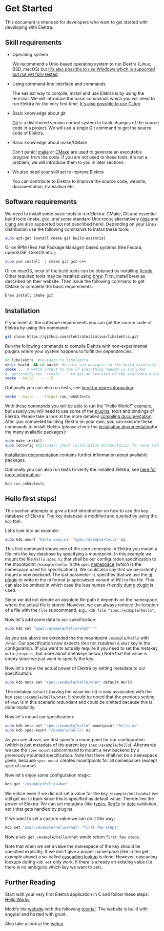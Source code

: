 # Get Started

This document is intended for developers who want to get started with developing with Elektra.

## Skill requirements

- Operating system

  We recommend a Unix-based operating system to run Elektra (Linux, BSD, macOS) but [it's also possible to use Windows which is supported but not yet fully tested](https://www.libelektra.org/tutorials/contributing-with-visual-studio-windows).

- Using command-line interface and commands

  The easiest way to compile, install and use Elektra is by using the terminal. We will introduce the basic commands which you will need to run Elektra for the very first time. [It's also possible to use CLion](https://www.libelektra.org/tutorials/contributing-with-clion)

- Basic knowledge about git

  [Git](https://git-scm.com/) is a distributed version control system to track changes of the source code in a project. We will use a single Git command to get
  the source code of Elektra.

- Basic knowledge about make/CMake

  Don't panic! [make](https://www.gnu.org/software/make/) or [CMake](https://cmake.org/) are used to generate an executable program from the code.
  If you are not used to these tools, it's not a problem, we will introduce them to you in later sections.

- We also need your skill set to improve Elektra

  You can contribute to Elektra to improve the source code, website, documentation, translation etc.

## Software requirements

We need to install some basic tools to run Elektra: CMake, Git and essential build tools (make, gcc, and some standard Unix tools;
alternatively [ninja](https://ninja-build.org/) and [clang](https://clang.llvm.org/index.html) are also supported but not described here).
Depending on your Linux distribution use the following commands to install these tools:

```sh
sudo apt-get install cmake git build-essential
```

Or on RPM (Red Hat Package Manager) based systems (like Fedora, openSUSE, CentOS etc.):

```sh
sudo yum install -y cmake git gcc-c++
```

Or on macOS, most of the build tools can be obtained by installing [Xcode](https://developer.apple.com/xcode/). Other required tools may be installed using [brew](https://brew.sh/).
First, install brew as described on their website. Then issue the following command to get CMake to complete the basic requirements:

```sh
brew install cmake git
```

## Installation

If you meet all the software requirements you can get the source code of Elektra by using this command:

```sh
git clone https://github.com/ElektraInitiative/libelektra.git
```

Run the following commands to compile Elektra with non-experimental plugins where your system happens to fulfill the dependencies:

```sh
cd libelektra  #navigate to libelektra
mkdir build  && cd build  #create and navigate to the build directory
cmake ..  # watch output to see if everything needed is included
#  optionally run "ccmake .." to get an overview of the available build settings (needs cmake-curses-gui)
cmake --build . -- -j5
```

Optionally you can also run tests, see [here for more information](/doc/TESTING.md):

```sh
cmake --build . --target run_nokdbtests
```

With these commands you will be able to run the "Hello World!" example, but usually you will need to use some of the [plugins](/src/plugins/README.md), tools and bindings of Elektra.
Please take a look at the more detailed [compiling documentation](/doc/COMPILE.md). After you completed building Elektra on your own, you can execute these commands to install Elektra
(please check the [installation documentation](/doc/INSTALL.md)for the many available packages):

```sh
sudo make install
sudo ldconfig #optional: check installation documentation for more information
```

[Installation documentation](/doc/INSTALL.md) contains further information about available packages.

Optionally you can also run tests to verify the installed Elektra, see [here for more information](/doc/TESTING.md):

```sh
kdb run_nokdbtests
```

## Hello first steps!

This section attempts to give a brief introduction on how to use the key database of Elektra. The key database is modified and queried by using the `kdb` tool.

Let's look into an example:

```sh
sudo kdb mount "hello.spec.ni" "spec:/example/hello" ni
```

This first command shows one of the core concepts: In Elektra you mount a file into the key database by specifying a mountpoint.
In this example we mount the file `hello.spec.ni` that shall be our configuration specification to the mountpoint `/example/hello`
in the `spec` [namespace](/doc/tutorials/namespaces.md) (which is the namespace used for specifications).
We could also say that we persistently mount a new _backend_. The last parameter `ni` specifies that we use the [ni plugin](/src/plugins/ni/README.md)
to write in the ni format (a specialised variant of INI) to the file. This can also be omitted in which case the less human-friendly [dump plugin](/src/plugins/dump/) is used.

Since we did not denote an absolute file path it depends on the namespace where the actual file is stored.
However, we can always retrieve the location of a file with the `file` subcommand, e.g., `kdb file "spec:/example/hello"`.

Now let's add some data to our specification:

```sh
sudo kdb set "spec:/example/hello/what" ""
```

As you see above we extended the the mountpoint `/example/hello` with `/what`. Our specification now expects (but not requires) a `what` key in the configuration. (If you want to actually require it you need to set the metakey `meta:/require`, but more about metakeys below.)
Note that the value is empty since we just want to specify the key.

Now let's show the actual power of Elektra by setting metadata to our specification:

```sh
sudo kdb meta set "spec:/example/hello/what" default World
```

The metakey `default` (having the value `World`) is now associated with the key `spec:/example/hello/what`.
It should be noted that the previous setting of `what` is in this scenario redundant and could be omitted because this is done implicitly.

Now let's mount our specification:

```sh
sudo kdb meta set "spec:/example/hello" mountpoint "hello.ni"
sudo kdb spec-mount "/example/hello" ni
```

As you see above, we first specify a mountpoint for our configuration (which is just metadata of the parent key `spec:/example/hello`).
Afterwards we use the `spec-mount` subcommand to mount a new backend by a previously mounted specification. Note that there shall not be a namespace given, because `spec-mount` creates mountpoints for all namespaces (except `spec` of course).

Now let's enjoy some configuration magic:

```sh
kdb get "/example/hello/what"
```

We notice even if we did not set a value for the key `/example/hello/what` we still get `World` back since this is specified as default value.
Therein lies the power of Elektra: We can set metadata (like [types](/src/plugins/type/README.md), [RegEx](/src/plugins/validation/README.md) or [date](/src/plugins/date/README.md) validation, etc.) that gets handled by plugins.

If we want to set a custom value we can do it this way:

```sh
kdb set "user:/example/hello/what" "first few steps"
```

Now a `kdb get /example/hello/what` would return `first few steps`.

Note that when we set a value the namespace of the key should be specified explicitly.
If we don't give a proper namespace (like in the get example above) a so-called [cascading lookup](/doc/tutorials/cascading.md) is done.
However, cascading lookups during `kdb set` only work, if there is already an existing value (i.e. there is no ambiguity which key we want to set).

## Further Reading

Start with your very first Elektra application in C and follow these steps:
[Hello World!](/doc/tutorials/hello-elektra.md)

Modify the [website](https://www.libelektra.org/home) with the following [tutorial](/src/tools/website/). The website is build with angular and hosted with grunt.

Also take a look at the [webui](/src/tools/webui/).
